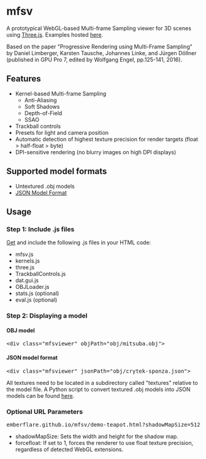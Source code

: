 # mfsv

A prototypical WebGL-based Multi-frame Sampling viewer for 3D scenes using [Three.js](https://github.com/mrdoob/three.js/). Examples hosted [here](https://emberflare.github.io/mfsv/).

Based on the paper "Progressive Rendering using Multi-Frame Sampling" by Daniel Limberger, Karsten Tausche, Johannes Linke, and Jürgen Döllner (published in GPU Pro 7, edited by Wolfgang Engel, pp.125-141, 2016).

## Features
* Kernel-based Multi-frame Sampling
	* Anti-Aliasing
	* Soft Shadows
	* Depth-of-Field
	* SSAO
* Trackball controls
* Presets for light and camera position
* Automatic detection of highest texture precision for render targets (float > half-float > byte)
* DPI-sensitive rendering (no blurry images on high DPI displays)

## Supported model formats
* Untextured .obj models
* [JSON Model Format](https://github.com/mrdoob/three.js/wiki/JSON-Model-format-3)

## Usage
### Step 1: Include .js files
[Get](https://github.com/emberflare/mfsv/tree/master/js) and include the following .js files in your HTML code:
* mfsv.js
* kernels.js
* three.js
* TrackballControls.js
* dat.gui.js
* OBJLoader.js
* stats.js (optional)
* eval.js (optional)

### Step 2: Displaying a model
#### OBJ model
<pre>&lt;div class="mfsviewer" objPath="obj/mitsuba.obj"&gt;</pre>

#### JSON model format
<pre>&lt;div class="mfsviewer" jsonPath="obj/crytek-sponza.json"&gt;</pre>

All textures need to be located in a subdirectory called "textures" relative to the model file. A Python script to convert textured .obj models into JSON models can be found [here](https://github.com/mrdoob/three.js/blob/master/utils/converters/obj/convert_obj_three.py).


### Optional URL Parameters

<pre>emberflare.github.io/mfsv/demo-teapot.html?shadowMapSize=512&forcefloat=1</pre>

* shadowMapSize: Sets the width and height for the shadow map.
* forcefloat: If set to 1, forces the renderer to use float texture precision, regardless of detected WebGL extensions.
